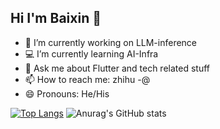## Hi I'm Baixin 👋
- 📝 I’m currently working on LLM-inference
- 💻 I’m currently learning AI-Infra
- 💬 Ask me about Flutter and tech related stuff
- 📫 How to reach me: zhihu -@
- 😄 Pronouns: He/His

<!--
![Baixin's GitHub stats](https://github-readme-stats.vercel.app/api?username=huang-baixin)
![Top Langs](https://github-readme-stats.vercel.app/api/top-langs/?username=huang-baixin)
![Anurag's GitHub stats](https://github-readme-stats.vercel.app/api?username=huang-baixin&show_icons=true&theme=dracula&hide=contribs&line_height=24)
-->
[![Top Langs](https://github-readme-stats.vercel.app/api/top-langs/?username=huang-baixin&layout=compact)](https://github.com/anuraghazra/github-readme-stats)
![Anurag's GitHub stats](https://github-readme-stats.vercel.app/api?username=huang-baixin&show_icons=true&hide=contribs&line_height=24)

